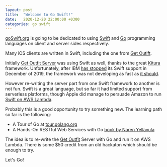 ```yaml
---
layout: post
title:  "Welcome to Go Swift!"
date:   2020-12-20 22:00:00 +0300
categories: go swift
---
```

[goSwift.org](https://goswift.org) is going to be dedicated to using [Swift](https://swift.org) and [Go](https://golang.org) programming languages on client and server sides respectively.

Many iOS clients are written in Swift, including the one from [Get Outift](https://github.com/dbystruev/Outfit-Selection.git).

Initially [Get Outfit Server](https://github.com/dbystruev/Get-Outfit-Server.git) was using Swift as well, thanks to the great [Kitura](https://www.kitura.dev) framework. Unfortunately, after IBM [has stopped](https://forums.swift.org/t/december-12th-2019/31735) its Swift support in December of 2019, the framework was not developing as fast as [it should](https://vapor.codes).

However re-writing the server part from one Swift framework to another is not fun. Swift is a great language, but so far it had limited support from serverless platforms, though Apple did manage to persuade Amazon to run [Swift on AWS Lambda](https://developer.apple.com/videos/play/wwdc2020/10644).

Probably this is a good opportunity to try something new. The learning path so far is the following:

* A Tour of Go at [tour.golang.org](http://tour.golang.org)
* A Hands-On RESTful Web Services with Go [book by Naren Yellavula](https://www.packtpub.com/product/hands-on-restful-web-services-with-go-second-edition/9781838643577)

The idea is to re-write the [Get Outfit](https://www.getoutfit.ru/uk) Server with Go and run it on AWS Lambda. There is some $50 credit from an old hackaton which should be enough to try.

Let's Go!